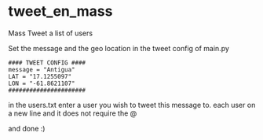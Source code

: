 # tweet_en_mass
Mass Tweet a list of users

Set the message and the geo location in the tweet config of main.py

```
#### TWEET CONFIG ####
message = "Antigua"
LAT = "17.1255097"
LON = "-61.8621107"
######################
```

in the users.txt enter a user you wish to tweet this message to.
each user on a new line and it does not require the @

and done :)
